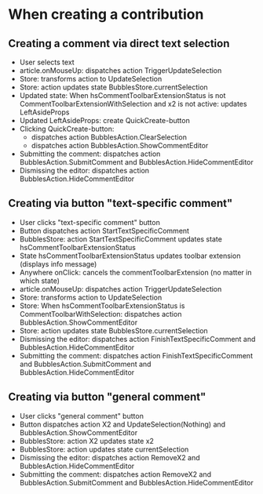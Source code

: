 # When creating a contribution


## Creating a comment via direct text selection

- User selects text
- article.onMouseUp: dispatches action TriggerUpdateSelection
- Store: transforms action to UpdateSelection
- Store: action updates state BubblesStore.currentSelection
- Updated state: When hsCommentToolbarExtensionStatus is not CommentToolbarExtensionWithSelection and x2 is not active: updates LeftAsideProps
- Updated LeftAsideProps: create QuickCreate-button
- Clicking QuickCreate-button:
   - dispatches action BubblesAction.ClearSelection
   - dispatches action BubblesAction.ShowCommentEditor
- Submitting the comment: dispatches action BubblesAction.SubmitComment and BubblesAction.HideCommentEditor
- Dismissing the editor: dispatches action BubblesAction.HideCommentEditor


## Creating via button "text-specific comment"

- User clicks "text-specific comment" button
- Button dispatches action StartTextSpecificComment
- BubblesStore: action StartTextSpecificComment updates state hsCommentToolbarExtensionStatus
- State hsCommentToolbarExtensionStatus updates toolbar extension (displays info message)
- Anywhere onClick: cancels the commentToolbarExtension (no matter in which state)
- article.onMouseUp: dispatches action TriggerUpdateSelection
- Store: transforms action to UpdateSelection
- Store: When hsCommentToolbarExtensionStatus is CommentToolbarWithSelection: dispatches action BubblesAction.ShowCommentEditor
- Store: action updates state BubblesStore.currentSelection
- Dismissing the editor: dispatches action FinishTextSpecificComment and BubblesAction.HideCommentEditor
- Submitting the comment: dispatches action FinishTextSpecificComment and BubblesAction.SubmitComment and BubblesAction.HideCommentEditor


## Creating via button "general comment"

- User clicks "general comment" button
- Button dispatches action X2 and UpdateSelection(Nothing) and BubblesAction.ShowCommentEditor
- BubblesStore: action X2 updates state x2
- BubblesStore: action updates state currentSelection
- Dismissing the editor: dispatches action RemoveX2 and BubblesAction.HideCommentEditor
- Submitting the comment: dispatches action RemoveX2 and BubblesAction.SubmitComment and BubblesAction.HideCommentEditor
